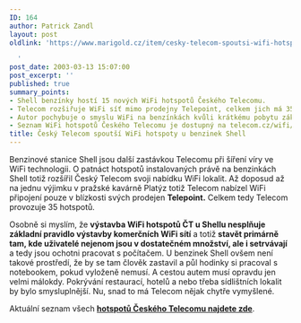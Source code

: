 ```yaml
---
ID: 164
author: Patrick Zandl
layout: post
oldlink: 'https://www.marigold.cz/item/cesky-telecom-spoutsi-wifi-hotspoty-u-benzinek-shell

  '
post_date: 2003-03-13 15:07:00
post_excerpt: ''
published: true
summary_points:
- Shell benzínky hostí 15 nových WiFi hotspotů Českého Telecomu.
- Telecom rozšiřuje WiFi síť mimo prodejny Telepoint, celkem jich má 35.
- Autor pochybuje o smyslu WiFi na benzínkách kvůli krátkému pobytu zákazníků.
- Seznam WiFi hotspotů Českého Telecomu je dostupný na telecom.cz/wifi/lokality.php.
title: Český Telecom spoutší WiFi hotspoty u benzinek Shell
---
```


<p>
Benzinové stanice Shell&#160;jsou další zastávkou Telecomu při šíření víry ve WiFi technologii. O patnáct hotspotů instalovaných právě na benzinkách Shell totiž rozšířil Český Telecom svoji nabídku WiFi lokalit. Až doposud až na jednu výjimku v pražské kavárně Platýz totiž Telecom nabízel WiFi připojení pouze v blízkosti svých prodejen <STRONG>Telepoint.</STRONG> Celkem tedy Telecom provozuje 35 hotspotů. </p>

<p>
Osobně si myslím, že <STRONG>výstavba WiFi hotspotů ČT u Shellu nesplňuje základní pravidlo výstavby komerčních WiFi sítí</STRONG> a totiž <STRONG>stavět primárně tam, kde uživatelé nejenom jsou v dostatečném množství, ale i setrvávají</STRONG> a tedy jsou ochotni pracovat s počítačem. U benzinek Shell ovšem není takové prostředí, že by se tam člověk zastavil a půl hodinky si pracoval s notebookem, pokud vyloženě nemusí. A cestou autem musí opravdu jen velmi málokdy. Pokrývání restaurací, hotelů a nebo třeba sídlištních lokalit by bylo smysluplnější. Nu, snad to má Telecom nějak chytře vymyšlené. </p>

<p>
Aktuální seznam všech <STRONG><A href="http://www.telecom.cz/wifi/lokality.php" target=_blank><STRONG>hotspotů Českého Telecomu najdete zde</STRONG></A></STRONG>.</p>